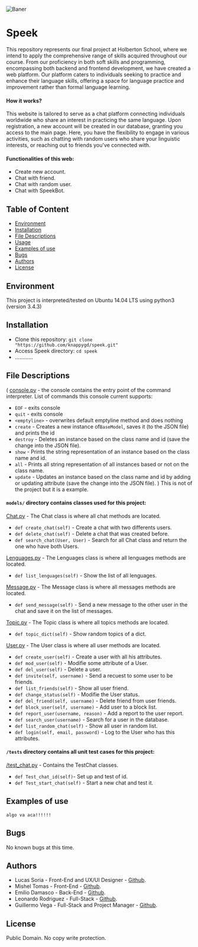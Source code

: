 ![Baner](https://github.com/knappygd/speek/assets/124533439/eee38298-949e-4c4e-b3df-0e4626aaaa78)

# Speek
This repository represents our final project at Holberton School, where we intend to apply the comprehensive range of skills acquired throughout our course. From our proficiency in both soft skills and programming, encompassing both backend and frontend development, we have created a web platform. Our platform caters to individuals seeking to practice and enhance their language skills, offering a space for language practice and improvement rather than formal language learning.
#### How it works?
This website is tailored to serve as a chat platform connecting individuals worldwide who share an interest in practicing the same language. Upon registration, a new account will be created in our database, granting you access to the main page. Here, you have the flexibility to engage in various activities, such as chatting with random users who share your linguistic interests, or reaching out to friends you've connected with.
#### Functionalities of this web:
* Create new account.
* Chat with friend.
* Chat with random user.
* Chat with SpeekBot.
## Table of Content
* [Environment](#environment)
* [Installation](#installation)
* [File Descriptions](#file-descriptions)
* [Usage](#usage)
* [Examples of use](#examples-of-use)
* [Bugs](#bugs)
* [Authors](#authors)
* [License](#license)

## Environment
This project is interpreted/tested on Ubuntu 14.04 LTS using python3 (version 3.4.3)

## Installation
* Clone this repository: `git clone "https://github.com/knappygd/speek.git"`
* Access Speek directory: `cd speek`
* ............

## File Descriptions
(
[console.py](console.py) - the console contains the entry point of the command interpreter. 
List of commands this console current supports:
* `EOF` - exits console 
* `quit` - exits console
* `<emptyline>` - overwrites default emptyline method and does nothing
* `create` - Creates a new instance of`BaseModel`, saves it (to the JSON file) and prints the id
* `destroy` - Deletes an instance based on the class name and id (save the change into the JSON file). 
* `show` - Prints the string representation of an instance based on the class name and id.
* `all` - Prints all string representation of all instances based or not on the class name. 
* `update` - Updates an instance based on the class name and id by adding or updating attribute (save the change into the JSON file).
) This is not of the project but it is a example.

#### `models/` directory contains classes used for this project:
[Chat.py](/models/Chat.py) - The Chat class is where all chat methods are located.
* `def create_chat(self)` - Create a chat with two differents users.
* `def delete_chat(self)` - Delete a chat that was created before.
* `def search_chat(User, User)` - Search for all Chat class and return the one who have both Users.

[Lenguages.py](/models/Lenguages.py) - The Lenguages class is where all lenguages methods are located.
* `def list_lenguages(self)` - Show the list of all lenguages.

[Message.py](/models/Message.py) - The Message class is where all messages methods are located.
* `def send_message(self)` - Send a new message to the other user in the chat and save it on the list of messages.

[Topic.py](/models/Topic.py) - The Topic class is where all topics methods are located.
* `def topic_dict(self)` - Show random topics of a dict.

[User.py](/models/User.py) - The User class is where all user methods are located.
* `def create_user(self)` - Create a user with all his attributes.
* `def mod_user(self)` - Modifie some attribute of a User.
* `def del_user(self)` - Delete a user.
* `def invite(self, username)` - Send a recuest to some user to be friends.
* `def list_friends(self)` - Show all user friend.
* `def change_status(self)` - Modifie the User status.
* `def del_friend(self, username)` - Delete friend from user friends.
* `def block_user(self, username)` - Add user to a block list.
* `def report_user(username, reason)` - Add a report to the user report.
* `def search_user(username)` - Search for a user in the database.
* `def list_random_chat(self)` - Show all user in random list.
* `def login(self, email, password)` - Log to the User who has this attributes.

#### `/tests` directory contains all unit test cases for this project:
[/test_chat.py](/tests/test_chat.py) - Contains the TestChat classes.
* `def Test_chat_id(self)`- Set up and test of id.
* `def Test_start_chat(self)` - Start a new chat and test it.


## Examples of use
``` algo va aca!!!!!! ```

## Bugs
No known bugs at this time.

## Authors
* Lucas Soria - Front-End and UX/UI Designer - [Github](https://github.com/lucassoriabusto).
* Mishel Tomas - Front-End - [Github](https://github.com/Mishel450).
* Emilio Damasco - Back-End - [Github](https://github.com/knappygd).
* Leonardo Rodriguez - Full-Stack - [Github](https://github.com/LeoRod17).
* Guillermo Vega - Full-Stack and Project Manager - [Github](https://github.com/Korchea).

## License
Public Domain. No copy write protection. 

